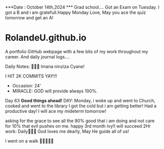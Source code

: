***Date : October 14th,2024 *** Grad school.... Got an Exam on Tuesday. I got a B and i am gratefull.Happy Monday Love, May you ace the quiz tomorrow and get an A!
# RolandeU.github.io

A portfolio GitHub webpage with a few bits of my work throughout my career. And daily journal logs....

Daily Notes:
💚🙏🏾 Imana ninziza Cyane! 

I HIT 2K COMMITS YAY!!!

- Occasion: 24'
- MIRACLE: GOD will provide always 100%.

Day 63 **Good things ahead!** 
DAY: Monday, i woke up and went to Church, cooked and went to the library
I got the cold but i am getting better! Had a productive day! 
I will  ace my mideterm tomorrow!

asking for the grace to see all the 90% good that i am doing and not care for 10% that evil pushes on me.
happy 3rd month Ivy!I will succeed
2Hr work: Daily💚💚💚
God loves me dearly, May He guide all of  us!

I went on a walk 💚💚💚💚💚
